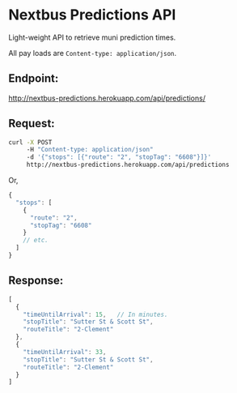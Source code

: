 Nextbus Predictions API
===========

Light-weight API to retrieve muni prediction times.

All pay loads are `Content-type: application/json`.

## Endpoint:

http://nextbus-predictions.herokuapp.com/api/predictions/

## Request:
```bash
curl -X POST
     -H "Content-type: application/json"
     -d '{"stops": [{"route": "2", "stopTag": "6608"}]}'
     http://nextbus-predictions.herokuapp.com/api/predictions
```

Or,
```javascript
{
  "stops": [
    {
      "route": "2",
      "stopTag": "6608"
    }
    // etc.
  ]
}
```

## Response:
```javascript
[
  {
    "timeUntilArrival": 15,   // In minutes.
    "stopTitle": "Sutter St & Scott St",
    "routeTitle": "2-Clement"
  },
  {
    "timeUntilArrival": 33,
    "stopTitle": "Sutter St & Scott St",
    "routeTitle": "2-Clement"
  }
]
```